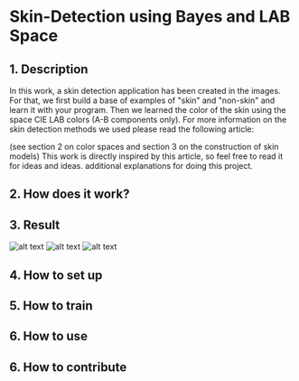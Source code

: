 # Skin-Detection using Bayes and LAB Space
## 1. Description
In this work, a skin detection application has been created in the images. For that,
we first build a base of examples of "skin" and "non-skin" and learn it with
your program. Then we learned the color of the skin using the space
CIE LAB colors (A-B components only).
For more information on the skin detection methods we used please read the following article:

(see section 2 on color spaces and section 3 on the construction of
skin models)
This work is directly inspired by this article, so feel free to read it for ideas and ideas.
additional explanations for doing this project.
## 2. How does it work?


## 3. Result
![alt text](https://raw.githubusercontent.com/Jassarpc/Skin-Detection/master/detect_output_shoush.jpg)
![alt text](https://raw.githubusercontent.com/Jassarpc/Skin-Detection/master/shoush.jpg)
![alt text](https://raw.githubusercontent.com/Jassarpc/Skin-Detection/master/detect_mask_shoush.jpg)


## 4. How to set up



## 5. How to train



## 6. How to use



## 6. How to contribute
